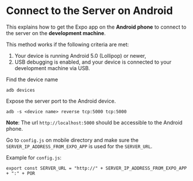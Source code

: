 # Connect to the Server on Android

This explains how to get the Expo app on the **Android phone** to connect to the server on the **development machine**.

This method works if the following criteria are met:
1. Your device is running Android 5.0 (Lollipop) or newer,
2. USB debugging is enabled, and your device is connected to your development machine via USB.

Find the device name
```
adb devices
```

Expose the server port to the Android device.
```
adb -s <device name> reverse tcp:5000 tcp:5000
```

**Note**: The url `http://localhost:5000` should be accessible to the Android phone.

Go to `config.js` on mobile directory and make sure the `SERVER_IP_ADDRESS_FROM_EXPO_APP` is used for the `SERVER_URL`.

Example for `config.js`:
```
export const SERVER_URL = "http://" + SERVER_IP_ADDRESS_FROM_EXPO_APP + ":" + POR
```
